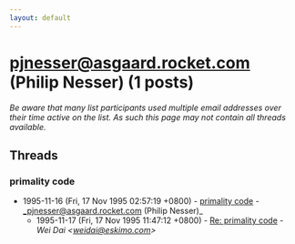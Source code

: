 ```yaml
---
layout: default
---
```


# pjnesser@asgaard.rocket.com (Philip Nesser) (1 posts)

_Be aware that many list participants used multiple email addresses over their time active on the list. As such this page may not contain all threads available._

## Threads

### primality code
+ 1995-11-16 (Fri, 17 Nov 1995 02:57:19 +0800) - [primality code](/archive/1995/11/14eb028bce5d8d1b5ebc5c9f868487933b33f7aabb71392981fc71961c62bbb9) - _pjnesser@asgaard.rocket.com (Philip Nesser)_
  + 1995-11-17 (Fri, 17 Nov 1995 11:47:12 +0800) - [Re: primality code](/archive/1995/11/b06af4a2cbd2065b67b8e035b7d051550de0bced2fcf4975407ceffb7099e9c0) - _Wei Dai \<weidai@eskimo.com\>_

